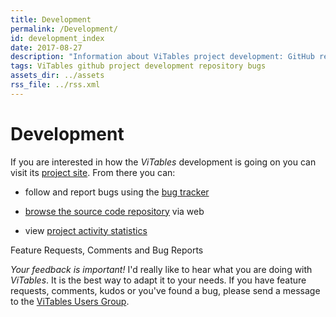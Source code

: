 ```yaml
---
title: Development
permalink: /Development/
id: development_index
date: 2017-08-27
description: "Information about ViTables project development: GitHub repository, bugs tracker, statistics and ViTables Users group."
tags: ViTables github project development repository bugs
assets_dir: ../assets
rss_file: ../rss.xml
---
```


# Development

If you are interested in how the *ViTables* development is going on you can visit its
[project site](https://github.com/uvemas/ViTables). From there you can:

- follow and report bugs using the [bug tracker](https://github.com/uvemas/ViTables/issues)

- [browse the source code repository](https://github.com/uvemas/ViTables) via web
 
- view [project activity statistics](https://github.com/uvemas/ViTables/graphs/contributors)

<div class="card" style="margin-bottom: 30px;">
    <div class="card-header">Feature Requests, Comments and Bug Reports</div>
    <div class="card-block">
        <p class="card-text"><em>Your feedback is important!</em> I'd really like to hear what you are doing with <em>ViTables</em>. It is the
        best way to adapt it to your needs. If you have feature requests, comments, kudos or you've found a bug, please
        send a message to the <a class="reference external" href="https://groups.google.com/forum/#!forum/vitables-users">ViTables Users Group</a>.</p>
    </div>
</div>
